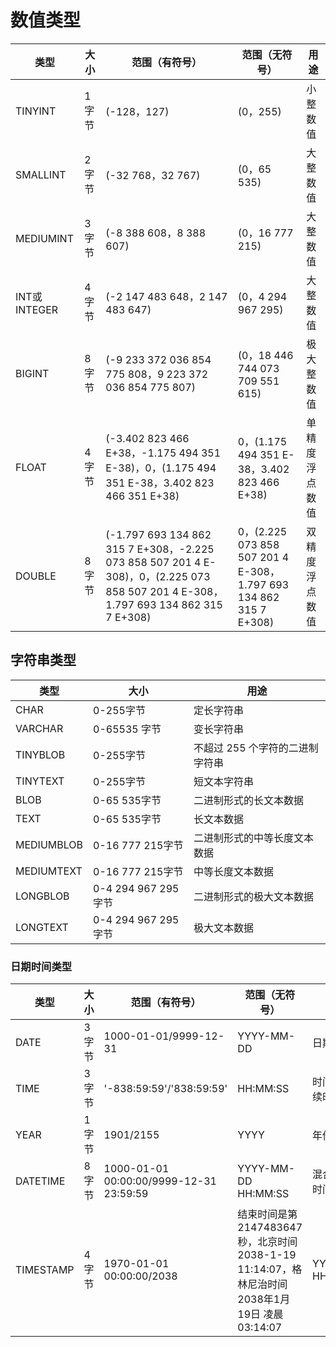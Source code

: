 # 数值类型

| 类型         | 大小   | 范围（有符号）                                                                                                                      | 范围（无符号）                                                    | 用途           |
|--------------|--------|-------------------------------------------------------------------------------------------------------------------------------------|-------------------------------------------------------------------|----------------|
| TINYINT      | 1 字节 | (-128，127)                                                                                                                         | (0，255)                                                          | 小整数值       |
| SMALLINT     | 2 字节 | (-32 768，32 767)                                                                                                                   | (0，65 535)                                                       | 大整数值       |
| MEDIUMINT    | 3 字节 | (-8 388 608，8 388 607)                                                                                                             | (0，16 777 215)                                                   | 大整数值       |
| INT或INTEGER | 4 字节 | (-2 147 483 648，2 147 483 647)                                                                                                     | (0，4 294 967 295)                                                | 大整数值       |
| BIGINT       | 8 字节 | (-9 233 372 036 854 775 808，9 223 372 036 854 775 807)                                                                             | (0，18 446 744 073 709 551 615)                                   | 极大整数值     |
| FLOAT        | 4 字节 | (-3.402 823 466 E+38，-1.175 494 351 E-38)，0，(1.175 494 351 E-38，3.402 823 466 351 E+38)                                         | 0，(1.175 494 351 E-38，3.402 823 466 E+38)                       | 单精度浮点数值 |
| DOUBLE       | 8 字节 | (-1.797 693 134 862 315 7 E+308，-2.225 073 858 507 201 4 E-308)，0，(2.225 073 858 507 201 4 E-308，1.797 693 134 862 315 7 E+308) | 0，(2.225 073 858 507 201 4 E-308，1.797 693 134 862 315 7 E+308) | 双精度浮点数值 |

## 字符串类型

| 类型       | 大小                | 用途                            |
|------------|---------------------|---------------------------------|
| CHAR       | 0-255字节           | 定长字符串                      |
| VARCHAR    | 0-65535 字节        | 变长字符串                      |
| TINYBLOB   | 0-255字节           | 不超过 255 个字符的二进制字符串 |
| TINYTEXT   | 0-255字节           | 短文本字符串                    |
| BLOB       | 0-65 535字节        | 二进制形式的长文本数据          |
| TEXT       | 0-65 535字节        | 长文本数据                      |
| MEDIUMBLOB | 0-16 777 215字节    | 二进制形式的中等长度文本数据    |
| MEDIUMTEXT | 0-16 777 215字节    | 中等长度文本数据                |
| LONGBLOB   | 0-4 294 967 295字节 | 二进制形式的极大文本数据        |
| LONGTEXT   | 0-4 294 967 295字节 | 极大文本数据                    |

### 日期时间类型

| 类型      | 大小  | 范围（有符号）                          | 范围（无符号）                                                                                    | 用途                                     |
|-----------|-------|-----------------------------------------|---------------------------------------------------------------------------------------------------|------------------------------------------|
| DATE      | 3字节 | 1000-01-01/9999-12-31                   | YYYY-MM-DD                                                                                        | 日期值                                   |
| TIME      | 3字节 | '-838:59:59'/'838:59:59'                | HH:MM:SS                                                                                          | 时间值或持续时间                         |
| YEAR      | 1字节 | 1901/2155                               | YYYY                                                                                              | 年份值                                   |
| DATETIME  | 8字节 | 1000-01-01 00:00:00/9999-12-31 23:59:59 | YYYY-MM-DD HH:MM:SS                                                                               | 混合日期和时间值                         |
| TIMESTAMP | 4字节 | 1970-01-01 00:00:00/2038                | 结束时间是第 2147483647 秒，北京时间 2038-1-19 11:14:07，格林尼治时间 2038年1月19日 凌晨 03:14:07 | YYYYMMDD HHMMSS|混合日期和时间值，时间戳 |
